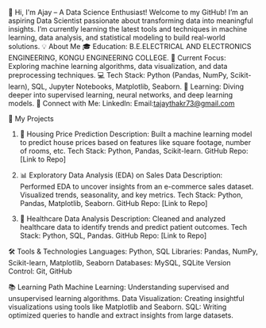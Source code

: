 👋 Hi, I'm Ajay – A Data Science Enthusiast!
Welcome to my GitHub! I’m an aspiring Data Scientist passionate about transforming data into meaningful insights. I’m currently learning the latest tools and techniques in machine learning, data analysis, and statistical modeling to build real-world solutions.
💡 About Me
🎓 Education: B.E.ELECTRICAL AND ELECTRONICS ENGINEERING, KONGU ENGINEERING COLLEGE.
🔭 Current Focus: Exploring machine learning algorithms, data visualization, and data preprocessing techniques.
💻 Tech Stack: Python (Pandas, NumPy, Scikit-learn), SQL, Jupyter Notebooks, Matplotlib, Seaborn.
🌱 Learning: Diving deeper into supervised learning, neural networks, and deep learning models.
💬 Connect with Me:
LinkedIn:
Email:tajaythakr73@gmail.com

📂 My Projects
1. 🏡 Housing Price Prediction
Description: Built a machine learning model to predict house prices based on features like square footage, number of rooms, etc.
Tech Stack: Python, Pandas, Scikit-learn.
GitHub Repo: [Link to Repo]

2. 📊 Exploratory Data Analysis (EDA) on Sales Data
Description: Performed EDA to uncover insights from an e-commerce sales dataset. Visualized trends, seasonality, and key metrics.
Tech Stack: Python, Pandas, Matplotlib, Seaborn.
GitHub Repo: [Link to Repo]

4. 🏥 Healthcare Data Analysis
Description: Cleaned and analyzed healthcare data to identify trends and predict patient outcomes.
Tech Stack: Python, SQL, Pandas.
GitHub Repo: [Link to Repo]

🛠️ Tools & Technologies
Languages: Python, SQL
Libraries: Pandas, NumPy, Scikit-learn, Matplotlib, Seaborn
Databases: MySQL, SQLite
Version Control: Git, GitHub

📚 Learning Path
Machine Learning: Understanding supervised and unsupervised learning algorithms.
Data Visualization: Creating insightful visualizations using tools like Matplotlib and Seaborn.
SQL: Writing optimized queries to handle and extract insights from large datasets.
